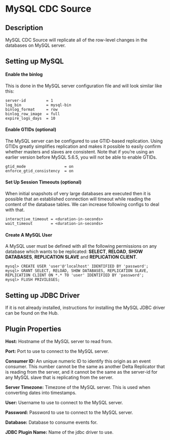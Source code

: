 # MySQL CDC Source


Description
-----------
MySQL CDC Source will replicate all of the row-level changes in the databases on MySQL server.

Setting up MySQL
-----------
#### Enable the binlog
This is done in the MySQL server configuration file and will look similar like this:
```
server-id         = 1
log_bin           = mysql-bin
binlog_format     = row
binlog_row_image  = full
expire_logs_days  = 10
```

#### Enable GTIDs (optional)
The MySQL server can be configured to use GTID-based replication. Using GTIDs greatly simplifies replication and makes 
it possible to easily confirm whether masters and slaves are consistent. Note that if you’re using an earlier version 
before MySQL 5.6.5, you will not be able to enable GTIDs.
```
gtid_mode                 = on
enforce_gtid_consistency  = on
```

#### Set Up Session Timeouts (optional)
When initial snapshots of very large databases are executed then it is possible that an established connection will 
timeout while reading the content of the database tables. We can increase following configs to deal with that.
```
interactive_timeout = <duration-in-seconds>
wait_timeout        = <duration-in-seconds>
```

#### Create A MySQL User
A MySQL user must be defined with all the following permissions on any database which wants to be replicated:
**SELECT**, **RELOAD**, **SHOW DATABASES**, **REPLICATION SLAVE** and **REPLICATION CLIENT**.
```
mysql> CREATE USER 'user'@'localhost' IDENTIFIED BY 'password';
mysql> GRANT SELECT, RELOAD, SHOW DATABASES, REPLICATION SLAVE, REPLICATION CLIENT ON *.* TO 'user' IDENTIFIED BY 'password';
mysql> FLUSH PRIVILEGES;
```

Setting up JDBC Driver
-----------
If it is not already installed, instructions for installing the MySQL JDBC driver can be found on the Hub.

Plugin Properties
-----------
**Host:** Hostname of the MySQL server to read from.

**Port:** Port to use to connect to the MySQL server.

**Consumer ID:** An unique numeric ID to identify this origin as an event consumer. This number cannot be the same as 
another Delta Replicator that is reading from the server, and it cannot be the same as the server-id for any MySQL 
slave that is replicating from the server.

**Server Timezone:** Timezone of the MySQL server. This is used when converting dates into timestamps.

**User:** Username to use to connect to the MySQL server.

**Password:** Password to use to connect to the MySQL server.

**Database:** Database to consume events for.

**JDBC Plugin Name:** Name of the jdbc driver to use.